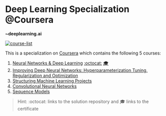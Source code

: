 # Deep Learning Specialization @Coursera
__~deeplearning.ai__

[![course-list](https://img.shields.io/badge/also%20see-Other%20Coursera%20Courses-1f72ff.svg)](https://github.com/anishLearnsToCode/course-list#coursera)

This is a specialization on 
[Coursera](https://www.coursera.org/specializations/deep-learning) 
which contains the following 5 courses:

1. [Neural Networks & Deep Learning](https://www.coursera.org/learn/neural-networks-deep-learning?specialization=deep-learning) 
   [:octocat:](https://github.com/anishLearnsToCode/neural-networks-deep-learning)
   [🎓](http://coursera.org/verify/2QP8D8FZ28B7)
1. [Improving Deep Neural Networks: Hyperparameterization Tuning, Regularization and Optimization](https://www.coursera.org/learn/deep-neural-network?specialization=deep-learning) 
1. [Structuring Machine Learning Projects](https://www.coursera.org/learn/machine-learning-projects?specialization=deep-learning) 
1. [Convolutional Neural Networks](https://www.coursera.org/learn/convolutional-neural-networks?specialization=deep-learning) 
1. [Sequence Models](https://www.coursera.org/learn/nlp-sequence-models) 

> Hint: :octocat: links to the solution repository and 🎓 links to the certificate
